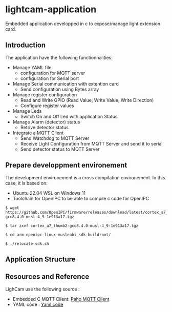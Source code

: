 # lightcam-application

Embedded application developped in c to expose/manage light extension card.

## Introduction

The application have the following functionnalities:
- Manage YAML file
  - configuration for MQTT server
  - configuration for Serial port
- Manage Serial communication with extention card
  - Send configuration using Bytes array
- Manage register configuration
  - Read and Write GPIO (Read Value, Write Value, Write Direction)
  - Configure register values
- Manage Leds
  - Switch On and Off Led with application Status
- Manage Alarm (detector) status
  - Retrive detector status
- Integrate a MQTT Client
  - Send Watchdog to MQTT Server
  - Receive Light Configuration from MQTT Server and send it to serial
  - Send detector status to MQTT Server

## Prepare developpment environement

The development environement is a cross compilation environement. In this case, it is based on:
- Ubuntu 22.04 WSL on Windows 11
- Toolchain for OpenIPC to be able to compile c code for OpenIPC

```
$ wget https://github.com/OpenIPC/firmware/releases/download/latest/cortex_a7_thumb2-gcc8.4.0-musl-4_9-1e913a17.tgz

$ tar zxvf cortex_a7_thumb2-gcc8.4.0-musl-4_9-1e913a17.tgz

$ cd arm-openipc-linux-musleabi_sdk-buildroot/

$ ./relocate-sdk.sh

```

## Application Structure



## Resources and Reference

LighCam use the following source :
- Embedded C MQTT Client: [Paho MQTT Client](https://www.eclipse.org/paho/index.php?page=clients/c/embedded/index.php)
- YAML code : [Yaml code](https://github.com/tlsa/libcyaml)




